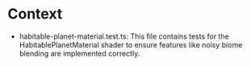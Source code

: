 # Context

- habitable-planet-material.test.ts: This file contains tests for the HabitablePlanetMaterial shader to ensure features like noisy biome blending are implemented correctly. 